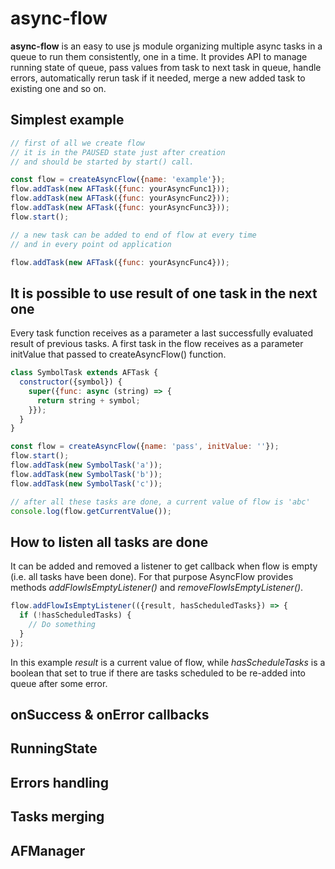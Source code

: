 # async-flow

**async-flow** is an easy to use js module organizing multiple async tasks 
in a queue to run them consistently, one in a time. It provides API to
manage running state of queue, pass values from task to next task in queue,
handle errors, automatically rerun task if it needed, merge a new added
task to existing one and so on.

## Simplest example

```javascript
// first of all we create flow 
// it is in the PAUSED state just after creation
// and should be started by start() call.

const flow = createAsyncFlow({name: 'example'});
flow.addTask(new AFTask({func: yourAsyncFunc1}));
flow.addTask(new AFTask({func: yourAsyncFunc2}));
flow.addTask(new AFTask({func: yourAsyncFunc3}));
flow.start();

// a new task can be added to end of flow at every time 
// and in every point od application 

flow.addTask(new AFTask({func: yourAsyncFunc4}));
```

## It is possible to use result of one task in the next one

Every task function receives as a parameter a last successfully 
evaluated result of previous tasks. A first task in the flow 
receives as a parameter initValue that passed to createAsyncFlow() 
function.

```javascript
class SymbolTask extends AFTask {
  constructor({symbol}) {
    super({func: async (string) => {
      return string + symbol;
    }});
  }
}

const flow = createAsyncFlow({name: 'pass', initValue: ''});
flow.start();
flow.addTask(new SymbolTask('a'));
flow.addTask(new SymbolTask('b'));
flow.addTask(new SymbolTask('c'));

// after all these tasks are done, a current value of flow is 'abc'
console.log(flow.getCurrentValue());
``` 

## How to listen all tasks are done

It can be added and removed a listener to get callback when flow is empty 
(i.e. all tasks have been done).
For that purpose AsyncFlow provides methods 
*addFlowIsEmptyListener()* and *removeFlowIsEmptyListener()*.

```javascript
flow.addFlowIsEmptyListener(({result, hasScheduledTasks}) => {
  if (!hasScheduledTasks) {
    // Do something
  }
});
```

In this example *result* is a current value of flow,
while *hasScheduleTasks* is a boolean that set to true if there are tasks
scheduled to be re-added into queue after some error.

## onSuccess & onError callbacks



## RunningState



## Errors handling



## Tasks merging



## AFManager
